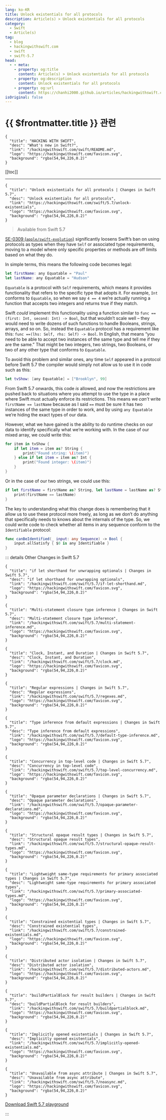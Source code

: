 ```yaml
---
lang: ko-KR
title: Unlock existentials for all protocols
description: Article(s) > Unlock existentials for all protocols
category:
  - Swift
  - Article(s)
tag: 
  - blog
  - hackingwithswift.com
  - swift
  - swift-5.7
head:
  - - meta:
    - property: og:title
      content: Article(s) > Unlock existentials for all protocols
    - property: og:description
      content: Unlock existentials for all protocols
    - property: og:url
      content: https://chanhi2000.github.io/articles/hackingwithswift.com/swift/5.7/unlock-existentials.html
isOriginal: false
---
```


# {{ $frontmatter.title }} 관련

```component VPCard
{
  "title": "HACKING WITH SWIFT",
  "desc": "What's new in Swift?",
  "link": "/hackingwithswift.com/swift/README.md",
  "logo": "https://hackingwithswift.com/favicon.svg",
  "background": "rgba(54,94,226,0.2)"
}
```

[[toc]]

---

```component VPCard
{
  "title": "Unlock existentials for all protocols | Changes in Swift 5.7",
  "desc": "Unlock existentials for all protocols",
  "link": "https://hackingwithswift.com/swift/5.7/unlock-existentials", 
  "logo": "https://hackingwithswift.com/favicon.svg",
  "background": "rgba(54,94,226,0.2)"
}
```

> Available from Swift 5.7

[SE-0309 (<FontIcon icon="iconfont icon-github"/>`apple/swift-evolution`)](https://github.com/apple/swift-evolution/blob/main/proposals/0309-unlock-existential-types-for-all-protocols.md) significantly loosens Swift’s ban on using protocols as types when they have `Self` or associated type requirements, moving to a model where only specific properties or methods are off limits based on what they do.

In simple terms, this means the following code becomes legal:

```swift
let firstName: any Equatable = "Paul"
let lastName: any Equatable = "Hudson"
```

`Equatable` is a protocol with `Self` requirements, which means it provides functionality that refers to the specific type that adopts it. For example, `Int` conforms to `Equatable`, so when we say `4 == 4` we’re actually running a function that accepts two integers and returns true if they match.

Swift *could* implement this functionality using a function similar to `func ==(first: Int, second: Int) -> Bool`, but that wouldn’t scale well – they would need to write dozens of such functions to handle Booleans, strings, arrays, and so on. So, instead the `Equatable` protocol has a requirement like this: `func ==(lhs: Self, rhs: Self) -> Bool`. In English, that means “you need to be able to accept two instances of the same type and tell me if they are the same.” That might be two integers, two strings, two Booleans, or two of any other type that conforms to `Equatable`.

To avoid this problem and similar ones, any time `Self` appeared in a protocol before Swift 5.7 the compiler would simply not allow us to use it in code such as this:

```swift
let tvShow: [any Equatable] = ["Brooklyn", 99]
```

From Swift 5.7 onwards, this code *is* allowed, and now the restrictions are pushed back to situations where you attempt to use the type in a place where Swift must actually enforce its restrictions. This means we *can’t* write `firstName == lastName` because as I said `==` must be sure it has two instances of the same type in order to work, and by using `any Equatable` we’re hiding the exact types of our data.

However, what we have gained is the ability to do runtime checks on our data to identify specifically what we’re working with. In the case of our mixed array, we could write this:

```swift
for item in tvShow {
    if let item = item as? String {
        print("Found string: \(item)")
    } else if let item = item as? Int {
        print("Found integer: \(item)")
    }
}
```

Or in the case of our two strings, we could use this:

```swift
if let firstName = firstName as? String, let lastName = lastName as? String {
    print(firstName == lastName)
}
```

The key to understanding what this change does is remembering that it allow us to use these protocol more freely, as long as we don’t do anything that specifically needs to knows about the internals of the type. So, we could write code to check whether all items in any sequence conform to the `Identifiable` protocol:

```swift
func canBeIdentified(_ input: any Sequence) -> Bool {
    input.allSatisfy { $0 is any Identifiable }
}
```

::: details Other Changes in Swift 5.7

```component VPCard
{
  "title": "if let shorthand for unwrapping optionals | Changes in Swift 5.7",
  "desc": "if let shorthand for unwrapping optionals",
  "link": "/hackingwithswift.com/swift/5.7/if-let-shorthand.md",
  "logo": "https://hackingwithswift.com/favicon.svg",
  "background": "rgba(54,94,226,0.2)"
}
```

```component VPCard
{
  "title": "Multi-statement closure type inference | Changes in Swift 5.7",
  "desc": "Multi-statement closure type inference",
  "link": "/hackingwithswift.com/swift/5.7/multi-statement-inference.md",
  "logo": "https://hackingwithswift.com/favicon.svg",
  "background": "rgba(54,94,226,0.2)"
}
```

```component VPCard
{
  "title": "Clock, Instant, and Duration | Changes in Swift 5.7",
  "desc": "Clock, Instant, and Duration",
  "link": "/hackingwithswift.com/swift/5.7/clock.md",
  "logo": "https://hackingwithswift.com/favicon.svg",
  "background": "rgba(54,94,226,0.2)"
}
```

```component VPCard
{
  "title": "Regular expressions | Changes in Swift 5.7",
  "desc": "Regular expressions",
  "link": "/hackingwithswift.com/swift/5.7/regexes.md",
  "logo": "https://hackingwithswift.com/favicon.svg",
  "background": "rgba(54,94,226,0.2)"
}
```

```component VPCard
{
  "title": "Type inference from default expressions | Changes in Swift 5.7",
  "desc": "Type inference from default expressions",
  "link": "/hackingwithswift.com/swift/5.7/default-type-inference.md",
  "logo": "https://hackingwithswift.com/favicon.svg",
  "background": "rgba(54,94,226,0.2)"
}
```

```component VPCard
{
  "title": "Concurrency in top-level code | Changes in Swift 5.7",
  "desc": "Concurrency in top-level code",
  "link": "/hackingwithswift.com/swift/5.7/top-level-concurrency.md",
  "logo": "https://hackingwithswift.com/favicon.svg",
  "background": "rgba(54,94,226,0.2)"
}
```

```component VPCard
{
  "title": "Opaque parameter declarations | Changes in Swift 5.7",
  "desc": "Opaque parameter declarations",
  "link": "/hackingwithswift.com/swift/5.7/opaque-parameter-declarations.md",
  "logo": "https://hackingwithswift.com/favicon.svg",
  "background": "rgba(54,94,226,0.2)"
}
```

```component VPCard
{
  "title": "Structural opaque result types | Changes in Swift 5.7",
  "desc": "Structural opaque result types",
  "link": "/hackingwithswift.com/swift/5.7/structural-opaque-result-types.md",
  "logo": "https://hackingwithswift.com/favicon.svg",
  "background": "rgba(54,94,226,0.2)"
}
```
<!-- 
```component VPCard
{
  "title": "Unlock existentials for all protocols | Changes in Swift 5.7",
  "desc": "Unlock existentials for all protocols",
  "link": "/hackingwithswift.com/swift/5.7/unlock-existentials.md",
  "logo": "https://hackingwithswift.com/favicon.svg",
  "background": "rgba(54,94,226,0.2)"
}
```
-->
```component VPCard
{
  "title": "Lightweight same-type requirements for primary associated types | Changes in Swift 5.7",
  "desc": "Lightweight same-type requirements for primary associated types",
  "link": "/hackingwithswift.com/swift/5.7/primary-associated-types.md",
  "logo": "https://hackingwithswift.com/favicon.svg",
  "background": "rgba(54,94,226,0.2)"
}
```

```component VPCard
{
  "title": "Constrained existential types | Changes in Swift 5.7",
  "desc": "Constrained existential types",
  "link": "/hackingwithswift.com/swift/5.7/constrained-existentials.md",
  "logo": "https://hackingwithswift.com/favicon.svg",
  "background": "rgba(54,94,226,0.2)"
}
```

```component VPCard
{
  "title": "Distributed actor isolation | Changes in Swift 5.7",
  "desc": "Distributed actor isolation",
  "link": "/hackingwithswift.com/swift/5.7/distributed-actors.md",
  "logo": "https://hackingwithswift.com/favicon.svg",
  "background": "rgba(54,94,226,0.2)"
}
```

```component VPCard
{
  "title": "buildPartialBlock for result builders | Changes in Swift 5.7",
  "desc": "buildPartialBlock for result builders",
  "link": "/hackingwithswift.com/swift/5.7/buildpartialblock.md",
  "logo": "https://hackingwithswift.com/favicon.svg",
  "background": "rgba(54,94,226,0.2)"
}
```

```component VPCard
{
  "title": "Implicitly opened existentials | Changes in Swift 5.7",
  "desc": "Implicitly opened existentials",
  "link": "/hackingwithswift.com/swift/5.7/implicitly-opened-existentials.md",
  "logo": "https://hackingwithswift.com/favicon.svg",
  "background": "rgba(54,94,226,0.2)"
}
```

```component VPCard
{
  "title": "Unavailable from async attribute | Changes in Swift 5.7",
  "desc": "Unavailable from async attribute",
  "link": "/hackingwithswift.com/swift/5.7/noasync.md",
  "logo": "https://hackingwithswift.com/favicon.svg",
  "background": "rgba(54,94,226,0.2)"
}
```

[<FontIcon icon="fas fa-file-zipper"/>Download Swift 5.7 playground](https://hackingwithswift.com/files/playgrounds/swift/playground-5-6-to-5-7.playground.zip)

:::

